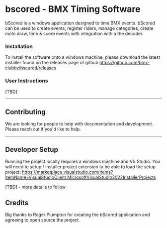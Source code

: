 # bscored - BMX Timing Software

bScored is a windows application designed to time BMX events. bScored can be used to create events, register riders, manage categories, create moto draw, time & score events with integration with a the decoder.

### Installation

To install the software onto a windows machine, please download the latest installer found on the releases page of github https://github.com/bmx-clubby/bscored/releases


### User Instructions

[TBD]

--- 

## Contributing

We are looking for people to help with documentation and development. Please reach out if you'd like to help.

---

## Developer Setup

Running the project locally requires a windows machine and VS Studio. You will need to setup / installer project extension to be able to load the setup project: https://marketplace.visualstudio.com/items?itemName=VisualStudioClient.MicrosoftVisualStudio2022InstallerProjects




[TBD] - more details to follow

## Credits

Big thanks to Roger Plumpton for creating the bScored application and agreeing to open source the project. 